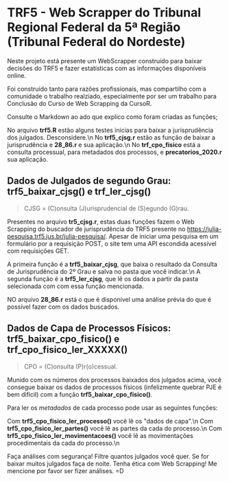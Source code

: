 # TRF5 - Web Scrapper do Tribunal Regional Federal da 5ª Região (Tribunal Federal do Nordeste)

Neste projeto está presente um WebScrapper construído para baixar decisões do TRF5 e fazer estatísticas com as informações disponíveis online.

Foi construído tanto para razões profissionais, mas compartilho com a comunidade o trabalho realziado, especialmente por ser um trabalho para Conclusão do Curso de Web Scrapping da CursoR.

Consulte o Markdown ao ado que explico como foram criadas as funções;

No arquivo **trf5.R** estão alguns testes inicias para baixar a jurisprudência dos julgados. Desconsidere.\n
No **trf5_cjsg.r** estão as função de baixar a jurisprudência e  **28_86.r** e sua aplicação.\n
No **trf_cpo_fisico** está a consulta processual, para metadados dos processos, e **precatorios_2020.r** sua aplicação.

## **Dados de Julgados de segundo Grau: trf5_baixar_cjsg() e trf_ler_cjsg()**

> CJSG = (C)onsulta (J)urisprudencial de (S)egundo (G)rau.

Presentes no arquivo **tr5_cjsg.r**, estas duas funções fazem o Web Scrapping do buscador de jurisprudência do TRF5 presente no https://julia-pesquisa.trf5.jus.br/julia-pesquisa/.
Apesar de iniciar uma pesquisa em um formulário por a requisição POST, o site tem uma API escondida acessível com requisições GET.

A primeira função é a **trf5_baixar_cjsg**, que baixa o resultado da Consulta de Jurisprudência do 2º Grau e salva no pasta que você indicar.\n
A segunda função é a **trf5_ler_cjsg**, que lê os dados a partir da pasta selecionada com com essa função mencionada.

NO arquivo **28_86.r** está o que é disponível uma análise prévia do que é possível fazer com os dados buscados.

## **Dados de Capa de Processos Físicos: trf5_baixar_cpo_fisico() e trf_cpo_fisico_ler_XXXXX()**

> CPO = (C)onsulta (P)r(o)cessual.

Munido com os números dos processos baixados dos julgados acima, você consegue baixar os dados de processos físicos (infelizmente quebrar PJE é bem difícil) com a função **trf5_baixar_cpo_fisico()**.

Para ler os _metadados_ de cada processo pode usar as seguintes funções:

Com **trf5_cpo_fisico_ler_processo()** você lê os "dados de capa".\n
Com **trf5_cpo_fisico_ler_partes()** você lê as partes da cada do processo.\n
Com **trf5_cpo_fisico_ler_movimentacoes()** você lê as movimentações procedimentais da cada do processo.\n

Faça análises com segurança! Filtre quantos julgados você quer. Se for baixar muitos julgados faça de noite. Tenha ética com Web Scrapping!
Me mencione por favor ser fizer análises. =D
